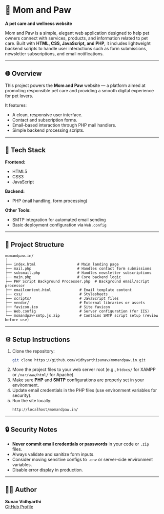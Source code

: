 # 🐾 Mom and Paw
**A pet care and wellness website**  

Mom and Paw is a simple, elegant web application designed to help pet owners connect with services, products, and information related to pet care. Built with **HTML, CSS, JavaScript, and PHP**, it includes lightweight backend scripts to handle user interactions such as form submissions, newsletter subscriptions, and email notifications.

---

## 🌐 Overview
This project powers the **Mom and Paw** website — a platform aimed at promoting responsible pet care and providing a smooth digital experience for pet lovers.  

It features:
- A clean, responsive user interface.  
- Contact and subscription forms.  
- Email-based interaction through PHP mail handlers.  
- Simple backend processing scripts.  

---

## 🧩 Tech Stack
**Frontend:**  
- HTML5  
- CSS3  
- JavaScript  

**Backend:**  
- PHP (mail handling, form processing)  

**Other Tools:**  
- SMTP integration for automated email sending  
- Basic deployment configuration via `Web.config`

---

## 📂 Project Structure
```
momandpaw.in/
│
├── index.html                   # Main landing page
├── mail.php                     # Handles contact form submissions
├── subsmail.php                 # Handles newsletter subscriptions
├── main.php                     # Core backend logic
├── PHP Script Background Processer.php  # Background email/script processor
├── emailcontent.html             # Email template content
├── css/                          # Stylesheets
├── scripts/                      # JavaScript files
├── vendor/                       # External libraries or assets
├── favicon.ico                   # Site favicon
├── Web.config                    # Server configuration (for IIS)
└── momandpaw-smtp.js.zip         # Contains SMTP script setup (review before use)
```

---

## ⚙️ Setup Instructions
1. Clone the repository:
   ```bash
   git clone https://github.com/vidhyarthisunav/momandpaw.in.git
   ```
2. Move the project files to your web server root (e.g., `htdocs/` for XAMPP or `/var/www/html/` for Apache).
3. Make sure **PHP** and **SMTP** configurations are properly set in your environment.
4. Update email credentials in the PHP files (use environment variables for security).
5. Run the site locally:
   ```
   http://localhost/momandpaw.in/
   ```

---

## 🔒 Security Notes
- **Never commit email credentials or passwords** in your code or `.zip` files.  
- Always validate and sanitize form inputs.  
- Consider moving sensitive configs to `.env` or server-side environment variables.  
- Disable error display in production.

---

## 👩‍💻 Author
**Sunav Vidhyarthi**  
[GitHub Profile](https://github.com/vidhyarthisunav)
